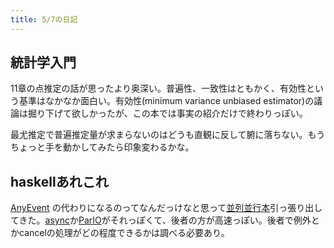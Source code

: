 ```yaml
---
title: 5/7の日記
---
```


## 統計学入門

11章の点推定の話が思ったより奥深い。普遍性、一致性はともかく、有効性という基準はなかなか面白い。有効性(minimum variance unbiased estimator)の議論は掘り下げて欲しかったが、この本では事実の紹介だけで終わりっぽい。

最尤推定で普遍推定量が求まらないのはどうも直観に反して腑に落ちない。もうちょっと手を動かしてみたら印象変わるかな。

## haskellあれこれ

[AnyEvent](http://search.cpan.org/~mlehmann/AnyEvent/) の代わりになるのってなんだっけなと思って[並列並行本](http://www.amazon.co.jp/Haskell%E3%81%AB%E3%82%88%E3%82%8B%E4%B8%A6%E5%88%97%E3%83%BB%E4%B8%A6%E8%A1%8C%E3%83%97%E3%83%AD%E3%82%B0%E3%83%A9%E3%83%9F%E3%83%B3%E3%82%B0-Simon-Marlow/dp/4873116899%3FSubscriptionId%3D15SMZCTB9V8NGR2TW082%26tag%3Ddays0aa-22%26linkCode%3Dxm2%26camp%3D2025%26creative%3D165953%26creativeASIN%3D4873116899)引っ張り出してきた。[async](https://hackage.haskell.org/package/async)か[ParIO](http://hackage.haskell.org/package/monad-par-0.3.4.1)がそれっぽくて、後者の方が高速っぽい。後者で例外とかcancelの処理がどの程度できるかは調べる必要あり。
